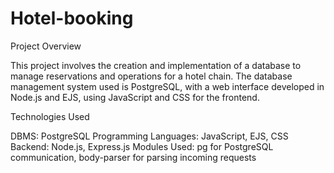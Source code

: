 # Hotel-booking
Project Overview

This project involves the creation and implementation of a database to manage reservations and operations for a hotel chain. The database management system used is PostgreSQL, with a web interface developed in Node.js and EJS, using JavaScript and CSS for the frontend.

Technologies Used

DBMS: PostgreSQL
Programming Languages: JavaScript, EJS, CSS
Backend: Node.js, Express.js
Modules Used: pg for PostgreSQL communication, body-parser for parsing incoming requests
